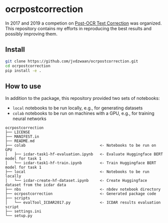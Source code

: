 ocrpostcorrection
================

<!-- WARNING: THIS FILE WAS AUTOGENERATED! DO NOT EDIT! -->

In 2017 and 2019 a competion on [Post-OCR Text
Correction](https://sites.google.com/view/icdar2019-postcorrectionocr)
was organized. This repository contains my efforts in reproducing the
best results and possibly improving them.

## Install

``` sh
git clone https://github.com/jvdzwaan/ocrpostcorrection.git
cd ocrpostcorrection
pip install -e .
```

## How to use

In addition to the package, this repository provided two sets of
notebooks:

-   `local` notebooks to be run locally, e.g., for generating datasets
-   `colab` notebooks to be run on machines with a GPU, e.g., for
    training neural networks

<!-- -->

    ocrpostcorrection
    ├── LICENSE
    ├── MANIFEST.in
    ├── README.md
    ├── colab                                 <- Notebooks to be run on GPU
    │   ├── icdar-task1-hf-evaluation.ipynb   <- Evaluate Huggingface BERT model for task 1
    │   └── icdar-task1-hf-train.ipynb        <- Train Huggingface BERT model for task 1
    ├── local                                 <- Notebooks to be run locally
    │   └── icdar-create-hf-dataset.ipynb     <- Create Huggingface dataset from the icdar data
    ├── nbs                                   <- nbdev notebook directory
    ├── ocrpostcorrection                     <- Generated package code
    ├── scripts
    │   └── evalTool_ICDAR2017.py             <- ICDAR results evaluation script
    ├── settings.ini
    └── setup.py
